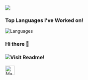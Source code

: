 <img src="https://github-readme-stats.vercel.app/api?username=liku88&&show_icons=true&title_color=ffffff&icon_color=bb2acf&text_color=daf7dc&bg_color=151515">


### Top Languages I've Worked on!
![Languages](https://github-readme-stats.anuraghazra1.vercel.app/api/top-langs/?username=liku88&layout=compact&theme=chartreuse-dark)

### Hi there 👋
### ![Visit Readme!](https://media.giphy.com/media/6CaZJ590H3Q8XMNtjk/giphy.gif)
<a href="https://dev.to/liku88">
  <img src="https://d2fltix0v2e0sb.cloudfront.net/dev-badge.svg" alt="Mangaldeep Das's DEV Profile" height="30" width="30">
</a>


<!--
**liku88/liku88** is a ✨ _special_ ✨ repository because its `README.md` (this file) appears on your GitHub profile.

